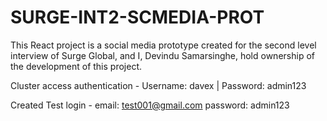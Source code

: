 # SURGE-INT2-SCMEDIA-PROT
This React project is a social media prototype created for the second level interview of Surge Global, and I, Devindu Samarsinghe, hold ownership of the development of this project.

Cluster access authentication - Username: davex | Password: admin123

Created Test login - email: test001@gmail.com
                     password: admin123

